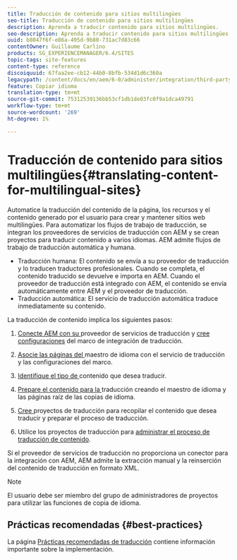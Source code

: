 ```yaml
---
title: Traducción de contenido para sitios multilingües
seo-title: Traducción de contenido para sitios multilingües
description: Aprenda a traducir contenido para sitios multilingües.
seo-description: Aprenda a traducir contenido para sitios multilingües.
uuid: b8047f6f-e86a-495d-9b80-731ac7d83c66
contentOwner: Guillaume Carlino
products: SG_EXPERIENCEMANAGER/6.4/SITES
topic-tags: site-features
content-type: reference
discoiquuid: 67faa2ee-cb12-44b0-8bfb-534d1d6c360a
legacypath: /content/docs/en/aem/6-0/administer/integration/third-party-services/machine-translation
feature: Copiar idioma
translation-type: tm+mt
source-git-commit: 75312539136bb53cf1db1de03fc0f9a1dca49791
workflow-type: tm+mt
source-wordcount: '269'
ht-degree: 1%

---
```



# Traducción de contenido para sitios multilingües{#translating-content-for-multilingual-sites}

Automatice la traducción del contenido de la página, los recursos y el contenido generado por el usuario para crear y mantener sitios web multilingües. Para automatizar los flujos de trabajo de traducción, se integran los proveedores de servicios de traducción con AEM y se crean proyectos para traducir contenido a varios idiomas. AEM admite flujos de trabajo de traducción automática y humana.

* Traducción humana: El contenido se envía a su proveedor de traducción y lo traducen traductores profesionales. Cuando se completa, el contenido traducido se devuelve e importa en AEM. Cuando el proveedor de traducción está integrado con AEM, el contenido se envía automáticamente entre AEM y el proveedor de traducción.
* Traducción automática: El servicio de traducción automática traduce inmediatamente su contenido.

La traducción de contenido implica los siguientes pasos:

1. [Conecte AEM con su ](/help/sites-administering/tc-tic.md#connecting-to-a-translation-service-provider) proveedor de servicios de traducción y  [cree configuraciones](/help/sites-administering/tc-tic.md) del marco de integración de traducción.

1. [Asocie las páginas del ](/help/sites-administering/tc-tic.md#configuring-pages-for-translation) maestro de idioma con el servicio de traducción y las configuraciones del marco.
1. [Identifique el tipo de ](/help/sites-administering/tc-rules.md) contenido que desea traducir.
1. [Prepare el contenido para la ](/help/sites-administering/tc-prep.md) traducción creando el maestro de idioma y las páginas raíz de las copias de idioma.
1. [Cree ](/help/sites-administering/tc-manage.md) proyectos de traducción para recopilar el contenido que desea traducir y preparar el proceso de traducción.
1. Utilice los proyectos de traducción para [administrar el proceso de traducción de contenido](/help/sites-administering/tc-manage.md).

Si el proveedor de servicios de traducción no proporciona un conector para la integración con AEM, AEM admite la extracción manual y la reinserción del contenido de traducción en formato XML.

>[!NOTE]
>
>El usuario debe ser miembro del grupo de administradores de proyectos para utilizar las funciones de copia de idioma.

## Prácticas recomendadas   {#best-practices}

La página [Prácticas recomendadas de traducción](/help/sites-administering/tc-bp.md) contiene información importante sobre la implementación.
